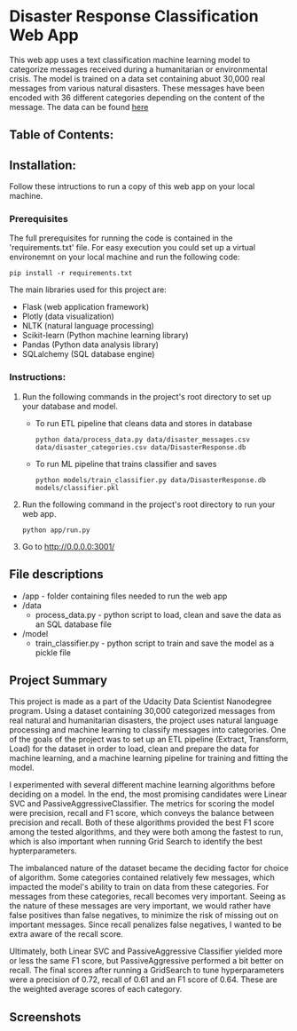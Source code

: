 # Disaster Response Classification Web App
This web app uses a text classification machine learning model to categorize messages received during a humanitarian or environmental crisis. The model is trained on a data set containing abuot 30,000 real messages from various natural disasters. These messages have been encoded with 36 different categories depending on the content of the message. The data can be found [here](https://appen.com/datasets/combined-disaster-response-data/)

## Table of Contents:

## Installation:
Follow these intructions to run a copy of this web app on your local machine.

### Prerequisites
The full prerequisites for running the code is contained in the 'requirements.txt' file. For easy execution you could set up a virtual environemnt on your local machine and run the following code:
```cli
pip install -r requirements.txt
```
The main libraries used for this project are:
- Flask (web application framework)
- Plotly (data visualization)
- NLTK (natural language processing)
- Scikit-learn (Python machine learning library)
- Pandas (Python data analysis library)
- SQLalchemy (SQL database engine)

### Instructions:
1. Run the following commands in the project's root directory to set up your database and model.

    - To run ETL pipeline that cleans data and stores in database
        ```cli
        python data/process_data.py data/disaster_messages.csv data/disaster_categories.csv data/DisasterResponse.db
        ```
    - To run ML pipeline that trains classifier and saves
        ```cli
        python models/train_classifier.py data/DisasterResponse.db models/classifier.pkl
        ```

2. Run the following command in the project's root directory to run your web app.
    ```cli
    python app/run.py
    ```

3. Go to http://0.0.0.0:3001/

## File descriptions
- /app - folder containing files needed to run the web app
- /data
    - process_data.py - python script to load, clean and save the data as an SQL database file
- /model
    - train_classifier.py - python script to train and save the model as a pickle file

## Project Summary
This project is made as a part of the Udacity Data Scientist Nanodegree program. Using a dataset containing 30,000 categorized messages from real natural and humanitarian disasters, the project uses natural language processing and machine learning to classify messages into categories. One of the goals of the project was to set up an ETL pipeline (Extract, Transform, Load) for the dataset in order to load, clean and prepare the data for machine learning, and a machine learning pipeline for training and fitting the model.

I experimented with several different machine learning algorithms before deciding on a model. In the end, the most promising candidates were Linear SVC and PassiveAggressiveClassifier. The metrics for scoring the model were precision, recall and F1 score, which conveys the balance between precision and recall. Both of these algorithms provided the best F1 score among the tested algorithms, and they were both among the fastest to run, which is also important when running Grid Search to identify the best hypterparameters.

The imbalanced nature of the dataset became the deciding factor for choice of algorithm. Some categories contained relatively few messages, which impacted the model's ability to train on data from these categories. For messages from these categories, recall becomes very important. Seeing as the nature of these messages are very important, we would rather have false positives than false negatives, to minimize the risk of missing out on important messages. Since recall penalizes false negatives, I wanted to be extra aware of the recall score. 

Ultimately, both Linear SVC and PassiveAggressive Classifier yielded more or less the same F1 score, but PassiveAggressive performed a bit better on recall. The final scores after running a GridSearch to tune hyperparameters were a precision of 0.72, recall of 0.61 and an F1 score of 0.64. These are the weighted average scores of each category.

## Screenshots
